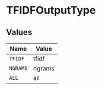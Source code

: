 # TFIDFOutputType


## Values

| Name     | Value    |
| -------- | -------- |
| `TFIDF`  | tfidf    |
| `NGRAMS` | ngrams   |
| `ALL`    | all      |